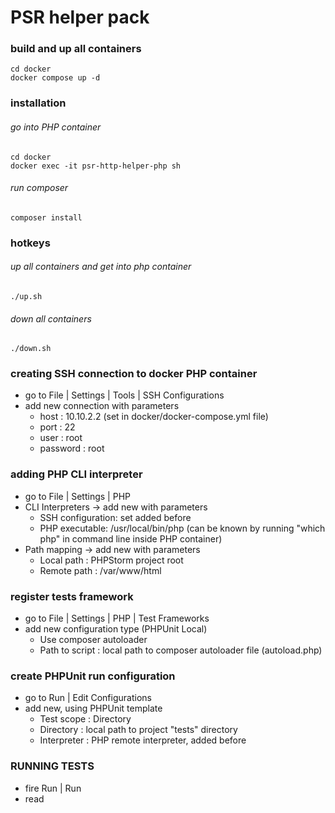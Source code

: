 # PSR helper pack
### build and up all containers
```
cd docker
docker compose up -d
```
### installation
###### go into PHP container
```
cd docker
docker exec -it psr-http-helper-php sh
```
###### run composer
```
composer install
```
### hotkeys
###### up all containers and get into php container
```
./up.sh
```
###### down all containers
```
./down.sh
```
### creating SSH connection to docker PHP container
* go to File | Settings | Tools | SSH Configurations
* add new connection with parameters
    * host     : 10.10.2.2 (set in docker/docker-compose.yml file)
    * port     : 22
    * user     : root
    * password : root
### adding PHP CLI interpreter
* go to File | Settings | PHP
* CLI Interpreters -> add new with parameters
    * SSH configuration: set added before
    * PHP executable: /usr/local/bin/php
      (can be known by running "which php" in command line inside PHP container)
* Path mapping -> add new with parameters
    * Local path  : PHPStorm project root
    * Remote path : /var/www/html
### register tests framework
* go to File | Settings | PHP | Test Frameworks
* add new configuration type (PHPUnit Local)
    * Use composer autoloader
    * Path to script : local path to composer autoloader file (autoload.php)
### create PHPUnit run configuration
* go to Run | Edit Configurations
* add new, using PHPUnit template
    * Test scope   : Directory
    * Directory    : local path to project "tests" directory
    * Interpreter  : PHP remote interpreter, added before
### RUNNING TESTS
* fire Run | Run
* read